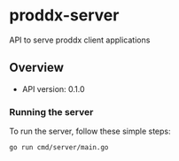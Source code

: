 # proddx-server

API to serve proddx client applications

## Overview
- API version: 0.1.0


### Running the server
To run the server, follow these simple steps:

```
go run cmd/server/main.go
```

